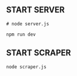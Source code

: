 ## START SERVER
```
# node server.js
```

```
npm run dev
```


## START SCRAPER
```shell
node scraper.js
```